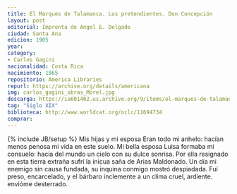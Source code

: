 ```yaml
---
title: El Marques de Talamanca. Los pretendientes. Don Concepción
layout: post
editorial: Imprenta de Angel E. Delgado
ciudad: Santa Ana
edicion: 1905
year: 
category: 
- Carlos Gagini
nacionalidad: Costa Rica
nacimiento: 1865
repositorio: America Libraries
repurl: https://archive.org/details/americana
img: carlos_gagini_obras_Morel.jpg
descarga: https://ia601402.us.archive.org/9/items/el-marques-de-talamanca-carlos-gagini/El%20Marques%20de%20Talamanca%20-%20Carlos%20Gagini.pdf
tag: "Siglo XIX"
biblioteca: http://www.worldcat.org/oclc/11694734
comprar: 
---
```

{% include JB/setup %}
Mis hijas y mi esposa 
Eran todo mi anhelo: 
hacían menos penosa 
mi vida en este suelo. 
Mi bella esposa Luisa 
formaba mi consuelo: 
hacía del mundo un cielo 
con su dulce sonrisa. 
Por ella resignado 
en esta tierra extraña 
sufrí la inicua saña 
de Arias Maldonado. 
Un día mi enemigo 
sin causa fundada, 
su inquina conmigo 
mostró despiadada. 
Fuí preso, encarcelado, 
y el bárbaro inclemente 
a un clima cruel, ardiente. 
envióme desterrado.
